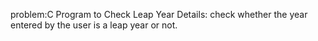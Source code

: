 problem:C Program to Check Leap Year
Details: check whether the year entered by the user is a leap year or not.
